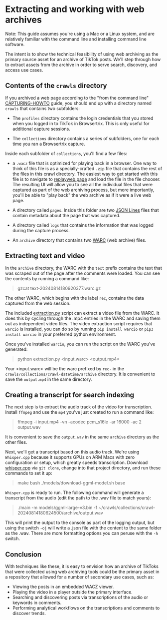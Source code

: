 # Extracting and working with web archives

Note: This guide assumes you're using a Mac or a Linux system, and are relatively familiar with the command line and installing command line software.

The intent is to show the technical feasibility of using web archiving as the primary source asset for an archive of TikTok posts. We'll step through how to extract assets from the archive in order to serve search, discovery, and access use cases.

## Contents of the `crawls` directory

If you archived a web page according to the "from the command line" [CAPTURING-HOWTO](CAPTURING-HOWTO.md) guide, you should end up with a directory named `crawls` that contains two subfolders:

- The `profiles` directory contains the login credentials that you stored when you logged in to TikTok in Browsertrix. This is only useful for additional capture sessions.

- The `collections` directory contains a series of subfolders, one for each time you ran a Browsertrix capture.

Inside each subfolder of `collections`, you'll find a few files:

- a `.wacz` file that is optimized for playing back in a browser. One way to think of this file is as a specially-crafted `.zip` file that contains the rest of the files in this crawl directory. The easiest way to get started with this file is to navigate to [replayweb.page](https://replayweb.page/) and load the file in the file chooser. The resulting UI will allow you to see all the individual files that were captured as part of the web archiving process, but more importantly, you'll be able to "play back" the web archive as if it were a live web page.

- A directory called `pages`. Inside this folder are two [JSON Lines](https://jsonlines.org/) files that contain metadata about the page that was captured.

- A directory called `logs` that contains the information that was logged during the capture process.

- An `archive` directory that contains two [WARC](<https://en.wikipedia.org/wiki/WARC_(file_format)>) (web archive) files.

## Extracting text and video

In the `archive` directory, the WARC with the `text` prefix contains the text that was scraped out of the page after the comments were loaded. You can see the contents by running a command like:

> gzcat text-20240814180920377.warc.gz

The other WARC, which begins with the label `rec`, contains the data captured from the web session.

The included [extraction.py](extraction.py) script can extract a video file from the WARC. It does this by cycling through the .mp4 entries in the WARC and saving them out as independent video files. The video extraction script requires that `warcio` is installed, you can do so by running `pip install warcio` or `pip3 install warcio` in your preferred python environment.

Once you've installed `warcio`, you can run the script on the WARC you've generated:

> python extraction.py <input.warc> <output.mp4>

Your <input.warc> will be the warc prefixed by `rec-` in the `crawls/collections/crawl-datetime/archive` directory. It is convenient to save the `output.mp4` in the same directory.

## Creating a transcript for search indexing

The next step is to extract the audio track of the video for transcription. Install `ffmpeg` and use the `mp4` you've just created to run a command like:

> ffmpeg -i input.mp4 -vn -acodec pcm_s16le -ar 16000 -ac 2 output.wav

It is convenient to save the `output.wav` in the same `archive` directory as the other files.

Next, we'll get a transcript based on this audio track. We're using `Whisper.cpp` because it supports GPUs on ARM Macs with zero configuration or setup, which greatly speeds transcription. Download [whisper.cpp](https://github.com/ggerganov/whisper.cpp) via `git clone`, change into that project directory, and run these commands to set it up:

> make
> bash ./models/download-ggml-model.sh base

`Whisper.cpp` is ready to run. The following command will generate a transcript from the audio (edit the path to the .wav file to match yours):

> ./main -m models/ggml-large-v3.bin -f ~/crawls/collections/crawl-20240814180624500/archive/output.wav

This will print the output to the console as part of the logging output, but using the switch `-oj` will write a .json file with the content to the same folder as the .wav. There are more formatting options you can peruse with the `-h` switch.

## Conclusion

With techniques like these, it is easy to envision how an archive of TikToks that were collected using web archiving tools could be the primary asset in a repository that allowed for a number of secondary use cases, such as:

- Viewing the posts in an embedded WACZ viewer.
- Playing the video in a player outside the primary interface.
- Searching and discovering posts via transcriptions of the audio or keywords in comments.
- Performing analytical workflows on the transcriptions and comments to discover trends.
